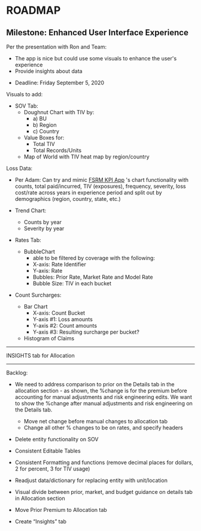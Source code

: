 # ROADMAP

## Milestone: Enhanced User Interface Experience 

Per the presentation with Ron and Team:

- The app is nice but could use some visuals to enhance the user's experience
-  Provide insights about data

+ Deadline: Friday September 5, 2020

Visuals to add:

- SOV Tab:
  - Doughnut Chart with TIV by:
     - a) BU
     - b) Region
     - c) Country
  - Value Boxes for:
     - Total TIV
     - Total Records/Units
  - Map of World with TIV heat map by region/country

Loss Data:

- Per Adam: Can try and mimic [FSRM KPI App]() 's chart functionality with counts, total paid/incurred, TIV (exposures), frequency, severity, loss cost/rate across years in experience period and split out by demographics (region, country, state, etc.)

- Trend Chart:
  - Counts by year
  - Severity by year

- Rates Tab:
  - BubbleChart
     - able to be filtered by coverage with the following:
     - X-axis: Rate Identifier
     - Y-axis: Rate
     - Bubbles: Prior Rate, Market Rate and Model Rate
     - Bubble Size: TIV in each bucket

- Count Surcharges:
  - Bar Chart
     - X-axis: Count Bucket
     - Y-axis #1: Loss amounts
     - Y-axis #2: Count amounts
     - Y-axis #3: Resulting surcharge per bucket?
  - Histogram of Claims

***

INSIGHTS tab for Allocation

*** 

Backlog:

- We need to address comparison to prior on the Details tab in the allocation section - as shown, the %change is for the premium before accounting for manual adjustments and risk engineering edits. We want to show the %change after manual adjustments and risk engineering on the Details tab. 
  - Move net change before manual changes to allocation tab
  - Change all other % changes to be on rates, and specify headers 

- Delete entity functionality on SOV
- Consistent Editable Tables
- Consistent Formatting and functions (remove decimal places for dollars, 2 for percent, 3 for TIV usage)
- Readjust data/dictionary for replacing entity with unit/location
- Visual divide between prior, market, and budget guidance on details tab in Allocation section
- Move Prior Premium to Allocation tab
- Create “Insights” tab
